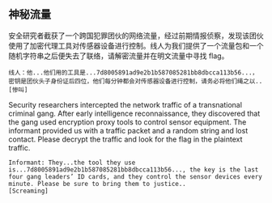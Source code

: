 ## 神秘流量

安全研究者截获了一个跨国犯罪团伙的网络流量，经过前期情报侦察，发现该团伙使用了加密代理工具对传感器设备进行控制。线人为我们提供了一个流量包和一个随机字符串之后便失去了联络，请解密流量并在明文流量中寻找 flag。

```
线人：他...他们用的工具是...7d8005891ad9e2b1b587085281bb8dbcca113b56...，密钥是团伙头子身份证后四位，他们每分钟都会对传感器设备进行控制，请务必将他们绳之以..
[惨叫]
```

Security researchers intercepted the network traffic of a transnational criminal gang. After early intelligence reconnaissance, they discovered that the gang used encryption proxy tools to control sensor equipment. The informant provided us with a traffic packet and a random string and lost contact. Please decrypt the traffic and look for the flag in the plaintext traffic.

```
Informant: They...the tool they use is...7d8005891ad9e2b1b587085281bb8dbcca113b56..., the key is the last four gang leaders’ ID cards, and they control the sensor devices every minute. Please be sure to bring them to justice..
[Screaming]
```
